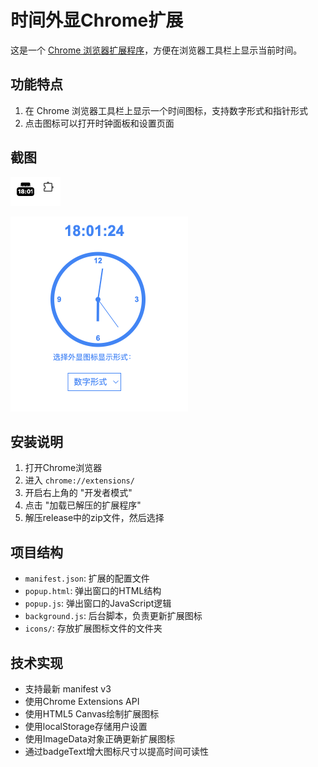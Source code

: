 # 时间外显Chrome扩展

这是一个 [Chrome 浏览器扩展程序](https://chromewebstore.google.com/detail/easy-time/ajkjhejigonmfonbichldebnjlibdglj)，方便在浏览器工具栏上显示当前时间。

## 功能特点

1. 在 Chrome 浏览器工具栏上显示一个时间图标，支持数字形式和指针形式
2. 点击图标可以打开时钟面板和设置页面


##  截图

![guide 1](images/guide_1.png)

![guide 2](images/guide_2.png)

## 安装说明

1. 打开Chrome浏览器
2. 进入 `chrome://extensions/`
3. 开启右上角的 "开发者模式"
4. 点击 "加载已解压的扩展程序"
5. 解压release中的zip文件，然后选择



## 项目结构

- `manifest.json`: 扩展的配置文件
- `popup.html`: 弹出窗口的HTML结构
- `popup.js`: 弹出窗口的JavaScript逻辑
- `background.js`: 后台脚本，负责更新扩展图标
- `icons/`: 存放扩展图标文件的文件夹

## 技术实现

- 支持最新 manifest v3
- 使用Chrome Extensions API
- 使用HTML5 Canvas绘制扩展图标
- 使用localStorage存储用户设置
- 使用ImageData对象正确更新扩展图标
- 通过badgeText增大图标尺寸以提高时间可读性
